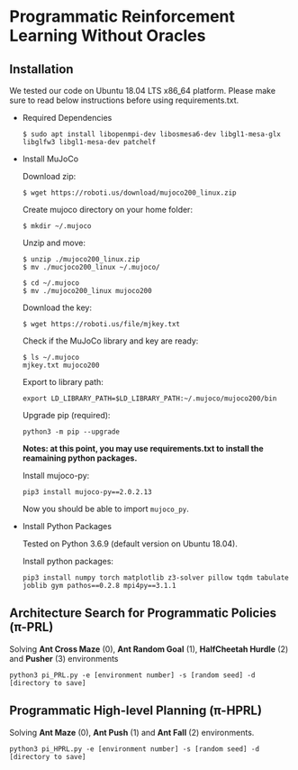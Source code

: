 # Programmatic Reinforcement Learning Without Oracles

## Installation

We tested our code on Ubuntu 18.04 LTS x86_64 platform. Please make sure to read below instructions before using requirements.txt.

- Required Dependencies

    ```
    $ sudo apt install libopenmpi-dev libosmesa6-dev libgl1-mesa-glx libglfw3 libgl1-mesa-dev patchelf
    ```

- Install MuJoCo

    Download zip:

    ```
    $ wget https://roboti.us/download/mujoco200_linux.zip
    ```

    Create mujoco directory on your home folder:

    ```
    $ mkdir ~/.mujoco
    ```

    Unzip and move:

    ```
    $ unzip ./mujoco200_linux.zip 
    $ mv ./mucjoco200_linux ~/.mujoco/

    $ cd ~/.mujoco 
    $ mv ./mujoco200_linux mujoco200
    ```

    Download the key:
    ```
    $ wget https://roboti.us/file/mjkey.txt
    ```

    Check if the MuJoCo library and key are ready:
    ```
    $ ls ~/.mujoco
    mjkey.txt mujoco200
    ```

    Export to library path:

    ```
    export LD_LIBRARY_PATH=$LD_LIBRARY_PATH:~/.mujoco/mujoco200/bin
    ```

    Upgrade pip (required):

    ```
    python3 -m pip --upgrade
    ```

    **Notes: at this point, you may use requirements.txt to install the reamaining python packages.**

    Install mujoco-py:

    ```
    pip3 install mujoco-py==2.0.2.13
    ```

    Now you should be able to import `mujoco_py`.

- Install Python Packages

    Tested on Python 3.6.9 (default version on Ubuntu 18.04).

    Install python packages:

    ```
    pip3 install numpy torch matplotlib z3-solver pillow tqdm tabulate joblib gym pathos==0.2.8 mpi4py==3.1.1
    ```


## Architecture Search for Programmatic Policies (π-PRL)

Solving **Ant Cross Maze** (0), **Ant Random Goal** (1), **HalfCheetah Hurdle** (2) and **Pusher** (3) environments

```
python3 pi_PRL.py -e [environment number] -s [random seed] -d [directory to save]
```


## Programmatic High-level Planning (π-HPRL)

Solving **Ant Maze** (0), **Ant Push** (1) and **Ant Fall** (2) environments.

```
python3 pi_HPRL.py -e [environment number] -s [random seed] -d [directory to save]
```
